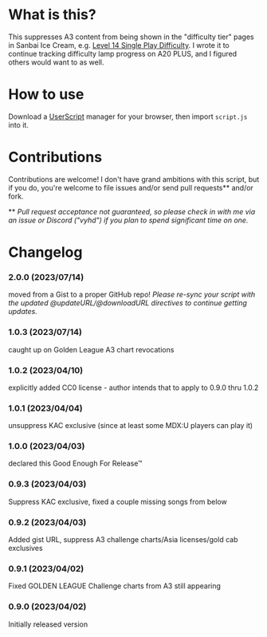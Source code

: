 # What is this?

This suppresses A3 content from being shown in the "difficulty tier" pages in Sanbai Ice Cream, e.g.
[Level 14 Single Play Difficulty](https://3icecream.com/difficulty_list/14). I wrote it to continue
tracking difficulty lamp progress on A20 PLUS, and I figured others would want to as well.

# How to use

Download a [UserScript](https://en.wikipedia.org/wiki/Userscript) manager for your browser, then import `script.js` into it.

# Contributions

Contributions are welcome! I don't have grand ambitions with this script, but if you do, you're welcome to file issues and/or send pull requests** and/or fork.

** *Pull request acceptance not guaranteed, so please check in with me via an issue or Discord ("vyhd") if you plan to spend significant time on one.*

# Changelog

### 2.0.0 (2023/07/14)
moved from a Gist to a proper GitHub repo! _Please re-sync your script with the updated @updateURL/@downloadURL directives to continue getting updates._

### 1.0.3 (2023/07/14)
caught up on Golden League A3 chart revocations

### 1.0.2 (2023/04/10)
explicitly added CC0 license - author intends that to apply to 0.9.0 thru 1.0.2

### 1.0.1 (2023/04/04)
unsuppress KAC exclusive (since at least some MDX:U players can play it)

### 1.0.0 (2023/04/03)
declared this Good Enough For Release™

### 0.9.3 (2023/04/03)
Suppress KAC exclusive, fixed a couple missing songs from below

### 0.9.2 (2023/04/03)
Added gist URL, suppress A3 challenge charts/Asia licenses/gold cab exclusives

### 0.9.1 (2023/04/02)
Fixed GOLDEN LEAGUE Challenge charts from A3 still appearing

### 0.9.0 (2023/04/02)
Initially released version
